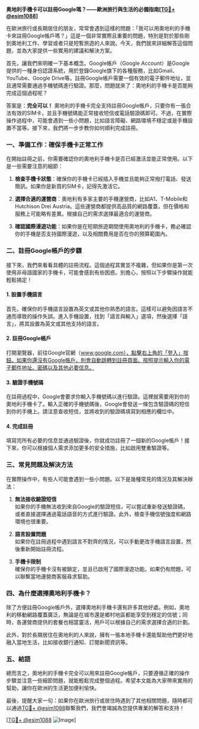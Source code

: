 **奥地利手機卡可以註冊Google嗎？——歐洲旅行與生活的必備指南[[TG💪+ @esim1088](https://t.me/s/esim1088)]**

在歐洲旅行或長期居住的朋友，常常會遇到這樣的問題：「我可以用奧地利的手機卡來註冊Google帳戶嗎？」這是一個非常實際且重要的問題，特別是對於那些剛到奧地利工作、學習或者只是短暫旅遊的人來說。今天，我們就來詳細解答這個問題，並為大家提供一些實用的建議和解決方案。

首先，讓我們來明確一下基本概念。Google帳戶（Google Account）是Google提供的一種身份認證系統，用於登錄Google旗下的各種服務，比如Gmail、YouTube、Google Drive等。註冊Google帳戶需要一個有效的電子郵件地址，並且通常需要通過手機號碼進行驗證。那麼，問題就來了：奧地利的手機卡是否能夠完成這個過程呢？

答案是：**完全可以！** 奧地利的手機卡完全支持註冊Google帳戶，只要你有一張合法有效的SIM卡，並且手機號碼能正常接收短信或電話驗證碼即可。不過，在實際操作過程中，可能會遇到一些小問題，比如語言障礙、網路環境不穩定或是手機設置不當等。接下來，我們將一步步教你如何順利完成註冊。

### 一、準備工作：確保手機卡正常工作

在開始註冊之前，你需要確認你的奧地利手機卡是否已經激活並能正常使用。以下是一些需要注意的細節：

1. **檢查手機卡狀態**：確保你的手機卡已經插入手機並且能夠正常撥打電話、發送簡訊。如果你是新買的SIM卡，記得先激活它。
   
2. **選擇合適的運營商**：奧地利有多家主要的手機運營商，比如A1、T-Mobile和Hutchison Drei Austria。這些運營商都提供高品質的網路覆蓋，但在價格和服務上可能略有差異。根據自己的需求選擇最適合的運營商。

3. **確認國際漫遊功能**：如果你是在短期旅遊期間使用奧地利的手機卡，務必確認你的手機是否支持國際漫遊，以及相關費用是否在你的預算範圍內。

### 二、註冊Google帳戶的步驟

接下來，我們來看看具體的註冊流程。這個過程其實並不複雜，但如果你是第一次使用非母語國家的手機卡，可能會感到有些困惑。別擔心，按照以下步驟操作就能輕鬆搞定！

#### 1. 設置手機語言

首先，確保你的手機語言設置為英文或其他你熟悉的語言。這樣可以避免因語言不通而導致的操作失誤。進入手機設置，找到「語言與輸入」選項，然後選擇「語言」，將其設置為英文或其他支持的語言。

#### 2. 註冊Google帳戶

打開瀏覽器，前往Google官網（www.google.com），點擊右上角的「登入」按鈕。如果你還沒有Google帳戶，則會自動跳轉到註冊頁面。按照提示輸入你的電子郵件地址、密碼以及其他必要信息。

#### 3. 驗證手機號碼

在註冊過程中，Google會要求你輸入手機號碼以進行驗證。這裡就需要用到你的奧地利手機卡了。輸入正確的手機號碼後，Google會發送一條包含驗證碼的短信到你的手機上。請注意查收短信，並將收到的驗證碼填寫到相應的欄位中。

#### 4. 完成註冊

填寫完所有必要的信息並通過驗證後，你就成功註冊了一個新的Google帳戶！接下來，你可以根據個人需求添加更多的安全措施，比如啟用雙重驗證等。

### 三、常見問題及解決方法

在實際操作中，有些人可能會遇到一些小問題。以下是幾種常見的情況及其解決辦法：

1. **無法接收驗證短信**  
   如果你的手機無法收到來自Google的驗證短信，可以嘗試重新發送驗證碼，或者直接選擇通過電話語音的方式進行驗證。此外，檢查手機信號強度和網路環境也很重要。

2. **語言設置問題**  
   如果你在註冊過程中遇到語言不對齊的情況，可以手動更改手機語言設置，然後重新開始註冊流程。

3. **手機卡限制**  
   確保你的手機卡沒有被鎖定，並且已啟用了國際漫遊功能。如果仍有問題，可以聯繫當地運營商客服尋求幫助。

### 四、為什麼選擇奧地利手機卡？

除了方便註冊Google帳戶外，選擇奧地利手機卡還有許多其他好處。例如，奧地利的移動網路覆蓋廣泛，無論是在城市還是鄉村地區都能享受到穩定的信號；同時，各運營商提供的套餐也相當靈活，用戶可以根據自己的需求選擇合適的計劃。

此外，對於長期居住在奧地利的人來說，擁有一張本地手機卡還能幫助他們更好地融入當地生活，比如接收銀行通知、訂閱新聞資訊等。

### 五、結語

總而言之，奧地利的手機卡完全可以用來註冊Google帳戶，只要遵循正確的操作步驟並注意一些細節問題，就能輕鬆完成整個過程。希望本文能為大家帶來實用的幫助，讓你在歐洲的生活更加便利愉快。

最後，提醒大家一句：如果你在歐洲旅行或居住時遇到了其他相關問題，隨時都可以通過[TG💪+ @esim1088](https://t.me/s/esim1088)聯繫我們，我們會竭誠為您提供專業的解答和支持！

[[TG💪+ @esim1088](https://t.me/s/esim1088) ![Image](https://i.postimg.cc/4NQfJmqS/Snipaste-2025-05-13-00-14-12.png)]